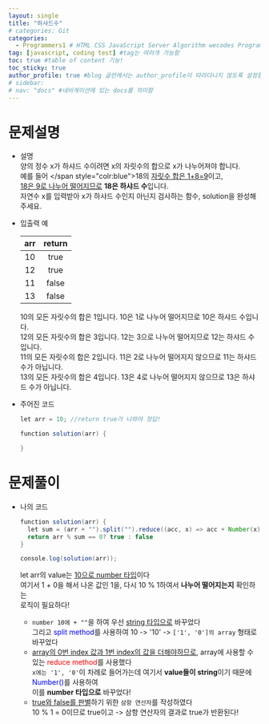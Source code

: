 ```yaml
---
layout: single
title: "하샤드수"
# categories: Git
categories:
  - Programmers1 # HTML CSS JavaScript Server Algorithm wecodes Programmers1 Programmers2 CS Github Blog
tag: [javascript, coding test] #tag는 여러개 가능함
toc: true #table of content 기능!
toc_sticky: true
author_profile: true #blog 글안에서는 author_profile이 따라다니지 않도록 설정함
# sidebar:
# nav: "docs" #네비게이션에 있는 docs를 의미함
---
```


# 문제설명

- 설명  
  양의 정수 x가 하샤드 수이려면 x의 자릿수의 합으로 x가 나누어져야 합니다.  
  예를 들어 </span style="colr:blue">18</span>의 <u>자릿수 합은 1+8=9</u>이고,  
  <u>18은 9로 나누어 떨어지므로</u> **18은 하샤드 수**입니다.  
  자연수 x를 입력받아 x가 하샤드 수인지 아닌지 검사하는 함수, solution을 완성해주세요.
- 입출력 예

  | arr | return |
  | :-: | :----: |
  | 10  |  true  |
  | 12  |  true  |
  | 11  | false  |
  | 13  | false  |

  10의 모든 자릿수의 합은 1입니다. 10은 1로 나누어 떨어지므로 10은 하샤드 수입니다.  
  12의 모든 자릿수의 합은 3입니다. 12는 3으로 나누어 떨어지므로 12는 하샤드 수입니다.  
  11의 모든 자릿수의 합은 2입니다. 11은 2로 나누어 떨어지지 않으므로 11는 하샤드 수가 아닙니다.  
  13의 모든 자릿수의 합은 4입니다. 13은 4로 나누어 떨어지지 않으므로 13은 하샤드 수가 아닙니다.

- 주어진 코드

  ```java
  let arr = 10; //return true가 나와야 정답!

  function solution(arr) {

  }
  ```

# 문제풀이

- 나의 코드

  ```java
  function solution(arr) {
    let sum = (arr + "").split("").reduce((acc, x) => acc + Number(x), 0)
    return arr % sum == 0? true : false
  }

  console.log(solution(arr));
  ```

  let arr의 value는 <u>10으로 number 타입</u>이다  
  여기서 1 + 0을 해서 나온 값인 1을, 다시 10 % 1하여서 **나누어 떨어지는지** 확인하는  
  로직이 필요하다!

  - `number 10에 + ""`을 하여 우선 <u>string 타입으로</u> 바꾸었다  
    그리고 <span style="color:blue">split method</span>를 사용하여 10 -> '10' -> `['1', '0']의 array` 형태로 바꾸었다
  - <u>array의 0번 index 값과 1번 index의 값을 더해야하므로</u>, array에 사용할 수 있는 <span style="color:red">reduce method</span>를 사용했다  
    `x에는 '1', '0'`이 차례로 들어가는데 여기서 **value들이 string**이기 때문에 <span style="color:blue">Number()</span>를 사용하여  
    이를 **number 타입으로** 바꾸었다!
  - <u>true와 false를 판별</u>하기 위한 `삼항 연산자`를 작성하였다  
    10 % 1 = 0이므로 true이고 -> 삼항 연산자의 결과로 true가 반환된다!

<!-- ### 2. Link 넣기

```

유형 1: (설명어를 입력) : [gunhee's coding blog](https://gunhee-jeong.github.io/)
유형 2: (URL 자동연결) : <https://gunhee-jeong.github.io/>
유형 3: (동일 파일 내 '문단으로 이동') : [1. Header로 이동](###-1-header)

```

유형 1: (설명어를 입력) : [gunhee's coding blog](https://gunhee-jeong.github.io/)
유형 2: (URL 자동연결) : <https://gunhee-jeong.github.io/>
유형 3: (동일 파일 내 '문단으로 이동') : [1. Header로 이동](#1-header)
유형 3의 방법

1. 특수문자를 제거
2. 스페이스는 -로 바꾸고
3. 대문자는 소문자로!
   그래서 ### 1. Header -> #1-header

## Link: [google][https://www.google.com/]

### 3. 수평선

```

---

```

---

### 4. 라인 바꾸기

```

스페이스바를 2번 눌러주면 다음칸으로
이동할 수 있어요!

```

---

스페이스바를 2번 눌러주면
다음칸으로 이동할 수 있어요!

### 5. list 만들기

```

1. 1번
2. 2번
3. 3번

- 순서없는 list
  - 순서없는 list
    - 순서없는 list

```

1. 1번
2. 2번
3. 3번

- 순서없는 list
  - 순서없는 list
    - 순서없는 list

---

### 6. font 관련

```

**진하게** -> 볼드
_기울여서_ -> 이탤릭체
~~취소선~~ -> 취소선

<ul>밑줄넣기</ul> -> 밑줄
<span style="color:red">빨간 글씨</span> -> 글자색
이것이 `인라인` 입니다 -> 인라인 코드
```

**진하게** -> 볼드
_기울여서_ -> 이탤릭체
~~취소선~~ -> 취소선
<u>밑줄넣기</u> -> 밑줄
<span style="color:red">빨간 글씨</span>
이것이 `인라인` 입니다 -> 인라인 코드

---

### 7. 인용구문

```
> coding
>
> > JavaScript
> >
> > > 내가 프짱!
```

> coding
>
> > JavaScript
> >
> > > 내가 프짱!

---

### 8. 이미지 삽입

```
유형1: ('사이즈를 조절' -> HTML 태그 사용) : <img src="https://gunhee-jeong.github.io/assets/images/blogLogo.png" width="300" height="200">
유형2: (이미지 삽입 후 -> 링크 걸기)
[![이미지](https://gunhee-jeong.github.io/assets/images/blogLogo/blogLogo.png)](https://gunhee-jeong.github.io/)
```

유형1: ('사이즈를 조절' -> HTML 태그 사용) : <img src="https://gunhee-jeong.github.io/assets/images/blogLogo.png" width="300" height="200">
유형2: (이미지 삽입 후 -> 링크 걸기)
[![이미지](https://gunhee-jeong.github.io/assets/images/blogLogo.png)](https://gunhee-jeong.github.io/)

### 9. 표 만들기

```
||국어|영어|
| :--- | ---: | :--: |
|건희 | 100점 | 100점
|철수 | 100점 | 100점
```

|      |  국어 | 영어  |
| :--- | ----: | :---: |
| 건희 | 100점 | 100점 |
| 철수 | 100점 | 100점 |

> - header를 넣고 싶은 경우 ---을 사용하고 :을 이용하여 정렬에 사용함!

### 10. 토글 만들기

```
<details>
<summary>여기를 누르세요</summary>
<div markdown="1">
숨겨진 내용
</div>
</details>
```

<details>
<summary>여기를 누르세요</summary>
<div markdown="1">
숨겨진 내용
</div>
</details> -->
